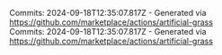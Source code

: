 Commits: 2024-09-18T12:35:07.817Z - Generated via https://github.com/marketplace/actions/artificial-grass
<br>
Commits: 2024-09-18T12:35:07.817Z - Generated via https://github.com/marketplace/actions/artificial-grass
<br>

